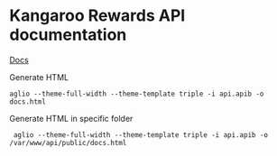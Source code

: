 # Kangaroo Rewards API documentation

[Docs](https://api.kangaroorewards.com/docs)

Generate HTML

```
aglio --theme-full-width --theme-template triple -i api.apib -o docs.html
```

Generate HTML in specific folder
```
 aglio --theme-full-width --theme-template triple -i api.apib -o /var/www/api/public/docs.html
 ```